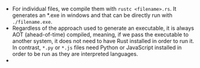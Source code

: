 - For individual files, we compile them with ``rustc <filename>.rs``. It generates an *.exe in windows and that can be directly run with ``./filename.exe``.
- Regardless of the approach used to generate an executable, it is always AOT (ahead-of-time) compiled, meaning, if we pass the executable to another system, it does not need to have Rust installed in order to run it. In contrast, ``*.py`` or ``*.js`` files need Python or JavaScript installed in
  order to be run as they are interpreted languages.
-